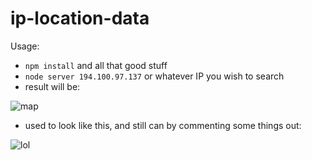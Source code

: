 # ip-location-data

Usage:
  - `npm install` and all that good stuff
  - `node server 194.100.97.137` or whatever IP you wish to search
  - result will be: 
  
![map](https://i.imgur.com/oi3hMh2.png)


  - used to look like this, and still can by commenting some things out:

  ![lol](https://i.imgur.com/DeQ0Arw.png)
